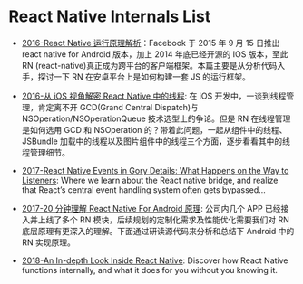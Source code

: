 # React Native Internals List

- [2016-React Native 运行原理解析](http://blog.csdn.net/xiangzhihong8/article/details/52623852)：Facebook 于 2015 年 9 月 15 日推出 react native for Android 版本，加上 2014 年底已经开源的 IOS 版本，至此 RN (react-native)真正成为跨平台的客户端框架。本篇主要是从分析代码入手，探讨一下 RN 在安卓平台上是如何构建一套 JS 的运行框架。

- [2016-从 iOS 视角解密 React Native 中的线程](http://mp.weixin.qq.com/s/5a83ubJtdg9oJP0lHXeRNA): 在 iOS 开发中，一谈到线程管理，肯定离不开 GCD(Grand Central Dispatch)与 NSOperation/NSOperationQueue 技术选型上的争论。但是 RN 在线程管理是如何选用 GCD 和 NSOperation 的？带着此问题，一起从组件中的线程、JSBundle 加载中的线程以及图片组件中的线程三个方面，逐步看看其中的线程管理细节。

- [2017-React Native Events in Gory Details: What Happens on the Way to Listeners](https://parg.co/UCD): Where we learn about the React native bridge, and realize that React’s central event handling system often gets bypassed…

- [2017-20 分钟理解 React Native For Android 原理](http://6me.us/nNgd): 公司内几个 APP 已经接入并上线了多个 RN 模块，后续规划的定制化需求及性能优化需要我们对 RN 底层原理有更深入的理解。下面通过研读源代码来分析和总结下 Android 中的 RN 实现原理。

- [2018-An In-depth Look Inside React Native](https://parg.co/UD6): Discover how React Native functions internally, and what it does for you without you knowing it.
